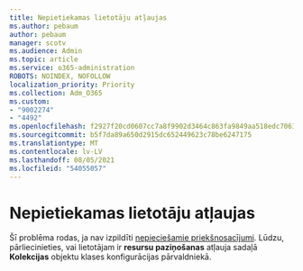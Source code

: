 ```yaml
---
title: Nepietiekamas lietotāju atļaujas
ms.author: pebaum
author: pebaum
manager: scotv
ms.audience: Admin
ms.topic: article
ms.service: o365-administration
ROBOTS: NOINDEX, NOFOLLOW
localization_priority: Priority
ms.collection: Adm_O365
ms.custom:
- "9002274"
- "4492"
ms.openlocfilehash: f2927f20cd0607cc7a8f9902d3464c863fa9849aa518edc7061bb2dcf81cc534
ms.sourcegitcommit: b5f7da89a650d2915dc652449623c78be6247175
ms.translationtype: MT
ms.contentlocale: lv-LV
ms.lasthandoff: 08/05/2021
ms.locfileid: "54055057"
---
```

# <a name="insufficient-user-permissions"></a>Nepietiekamas lietotāju atļaujas

Šī problēma rodas, ja nav izpildīti [nepieciešamie priekšnosacījumi](https://docs.microsoft.com/configmgr/tenant-attach/device-sync-actions#prerequisites). Lūdzu, pārliecinieties, vai lietotājam ir **resursu paziņošanas** atļauja sadaļā **Kolekcijas** objektu klases konfigurācijas pārvaldniekā.
